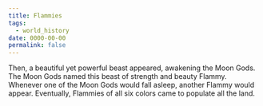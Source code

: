 ```yaml
---
title: Flammies
tags:
  - world_history
date: 0000-00-00
permalink: false
---
```

Then, a beautiful yet powerful beast appeared, awakening the Moon Gods. The Moon Gods named this beast of strength and beauty Flammy. Whenever one of the Moon Gods would fall asleep, another Flammy would appear. Eventually, Flammies of all six colors came to populate all the land.